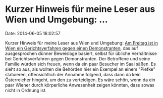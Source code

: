 Kurzer Hinweis für meine Leser aus Wien und Umgebung: \...
==========================================================

Date: 2014-06-05 18:02:57

Kurzer Hinweis für meine Leser aus Wien und Umgebung: [Am Freitag ist in
Wien ein Gerichtsverfahren gegen einen
Demonstranten](http://jena.tlz.de/web/jena/startseite/detail/-/specific/-1626666585),
das auf ausgesprochen dünner Beweislage basiert, selbst für übliche
Verhältnisse bei Gerichtsverfahren gegen Demonstranten. Der Betroffene
und seine Familie würden sich freuen, wenn da ein paar Besucher im Saal
säßen. Es sieht so aus, als wollten die Behörden hier ein Exempel an
einem \"Piefke\" statuieren, offensichtlich der Annahme folgend, dass
dann da kein Österreicher hingeht, um den zu verteidigen. Es wäre schön,
wenn da ein paar Wiener durch körperliche Anwesenheit zeigen könnten,
dass sowas nicht in Ordnung ist.
